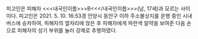 피고인은 피해자 <<<내국인이름>>>B<<</내국인이름>>>(남, 17세)과 모르는 사이이다.
피고인은 2021. 5. 10. 16:53경 안양시 동안구 이하 주소불상지를 운행 중인 시내버스에 승차하여, 피해자의 옆자리에 앉은 후 피해자에게 파란색 알약을 보여준 다음 손으로 피해자의 성기 부위를 눌러 강제로 추행하였다.
